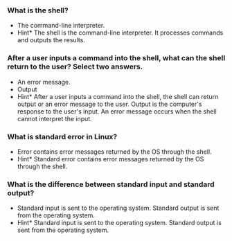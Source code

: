 ### What is the shell?

- The command-line interpreter.
- Hint\* The shell is the command-line interpreter. It processes commands and outputs the results.

### After a user inputs a command into the shell, what can the shell return to the user? Select two answers.

- An error message.
- Output
- Hint\* After a user inputs a command into the shell, the shell can return output or an error message to the user. Output is the computer's response to the user's input. An error message occurs when the shell cannot interpret the input.

### What is standard error in Linux?

- Error contains error messages returned by the OS through the shell.
- Hint\* Standard error contains error messages returned by the OS through the shell.

### What is the difference between standard input and standard output?

- Standard input is sent to the operating system. Standard output is sent from the operating system.
- Hint\* Standard input is sent to the operating system. Standard output is sent from the operating system.


